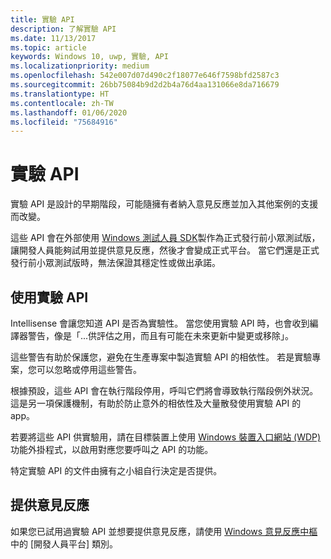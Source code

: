```yaml
---
title: 實驗 API
description: 了解實驗 API
ms.date: 11/13/2017
ms.topic: article
keywords: Windows 10, uwp, 實驗, API
ms.localizationpriority: medium
ms.openlocfilehash: 542e007d07d490c2f18077e646f7598bfd2587c3
ms.sourcegitcommit: 26bb75084b9d2d2b4a76d4aa131066e8da716679
ms.translationtype: HT
ms.contentlocale: zh-TW
ms.lasthandoff: 01/06/2020
ms.locfileid: "75684916"
---
```

# <a name="experimental-apis"></a>實驗 API

實驗 API 是設計的早期階段，可能隨擁有者納入意見反應並加入其他案例的支援而改變。

這些 API 會在外部使用 [Windows 測試人員 SDK](https://www.microsoft.com/software-download/windowsinsiderpreviewSDK)製作為正式發行前小眾測試版，讓開發人員能夠試用並提供意見反應，然後才會變成正式平台。 當它們還是正式發行前小眾測試版時，無法保證其穩定性或做出承諾。

## <a name="consuming-experimental-apis"></a>使用實驗 API
Intellisense 會讓您知道 API 是否為實驗性。 當您使用實驗 API 時，也會收到編譯器警告，像是「...供評估之用，而且有可能在未來更新中變更或移除」。

這些警告有助於保護您，避免在生產專案中製造實驗 API 的相依性。 若是實驗專案，您可以忽略或停用這些警告。

根據預設，這些 API 會在執行階段停用，呼叫它們將會導致執行階段例外狀況。 這是另一項保護機制，有助於防止意外的相依性及大量散發使用實驗 API 的 app。

若要將這些 API 供實驗用，請在目標裝置上使用 [Windows 裝置入口網站 (WDP)](https://docs.microsoft.com/windows/uwp/debug-test-perf/device-portal) 功能外掛程式，以啟用對應您要呼叫之 API 的功能。

特定實驗 API 的文件由擁有之小組自行決定是否提供。

## <a name="providing-feedback"></a>提供意見反應

如果您已試用過實驗 API 並想要提供意見反應，請使用 [Windows 意見反應中樞](https://support.microsoft.com/help/4021566/windows-10-send-feedback-to-microsoft-with-feedback-hub)中的 [開發人員平台]  類別。